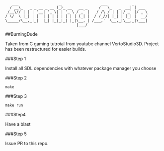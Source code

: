 ```
   ___                  _                  ___           _       
  / __\_   _ _ __ _ __ (_)_ __   __ _     /   \_   _  __| | ___  
 /__\// | | | '__| '_ \| | '_ \ / _` |   / /\ / | | |/ _` |/ _ \ 
/ \/  \ |_| | |  | | | | | | | | (_| |  / /_//| |_| | (_| |  __/ 
\_____/\__,_|_|  |_| |_|_|_| |_|\__, | /___,'  \__,_|\__,_|\___| 
                                |___/                           
```

##BurningDude

 Taken from C gaming tutroial from youtube channel VertoStudio3D.
 Project has been restructured for easier builds.

###Step 1

 Install all SDL dependencies with whatever package manager you choose

###Step 2

 `make`

###Step 3

 `make run`

###Step4

 Have a blast

###Step 5 

 Issue PR to this repo.
